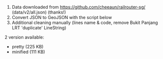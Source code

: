 1. Data downloaded from https://github.com/cheeaun/railrouter-sg/ (data/v2/all.json) (thanks!)
2. Convert JSON to GeoJSON with the script below
3. Additional cleaning manually (lines name & code, remove Bukit Panjang LRT 'duplicate' LineString)

2 version available:
- pretty (225 KB)
- minified (111 KB)